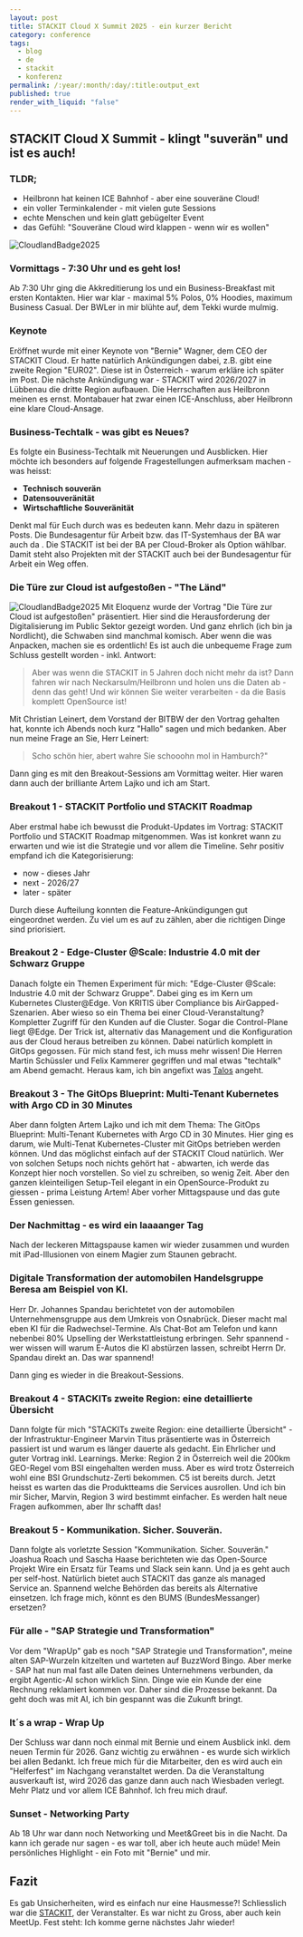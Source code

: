 ```yaml
---
layout: post
title: STACKIT Cloud X Summit 2025 - ein kurzer Bericht
category: conference
tags:
  - blog
  - de
  - stackit
  - konferenz
permalink: /:year/:month/:day/:title:output_ext
published: true
render_with_liquid: "false"
---
```


## STACKIT Cloud X Summit - klingt "suverän" und ist es auch!

### TLDR;
- Heilbronn hat keinen ICE Bahnhof - aber eine souveräne Cloud!
- ein voller Terminkalender -  mit vielen gute Sessions
- echte Menschen und kein glatt gebügelter Event
- das Gefühl: "Souveräne Cloud wird klappen - wenn wir es wollen"

![CloudlandBadge2025](assets/images/cloudx-logo.jpg)
### Vormittags - 7:30 Uhr und es geht los!
Ab 7:30 Uhr ging die Akkreditierung los und ein Business-Breakfast mit ersten Kontakten. Hier war klar - maximal 5% Polos, 0% Hoodies, maximum Business Casual. Der BWLer in mir blühte auf, dem Tekki wurde mulmig.
### Keynote
Eröffnet wurde mit einer Keynote von "Bernie" Wagner, dem CEO der STACKIT Cloud. Er hatte natürlich Ankündigungen dabei, z.B. gibt eine zweite Region "EUR02". Diese ist in Österreich - warum erkläre ich später im Post. Die nächste Ankündigung war - STACKIT wird 2026/2027 in Lübbenau die dritte Region aufbauen. Die Herrschaften aus Heilbronn meinen es ernst. Montabauer hat zwar einen ICE-Anschluss, aber Heilbronn eine klare Cloud-Ansage.
### Business-Techtalk - was gibt es Neues?
Es folgte ein Business-Techtalk mit Neuerungen und Ausblicken. Hier möchte ich besonders auf folgende Fragestellungen aufmerksam machen - was heisst:
- **Technisch souverän**
- **Datensouveränität**
- **Wirtschaftliche Souveränität**
 
Denkt mal für Euch durch was es bedeuten kann. Mehr dazu in späteren Posts. Die Bundesagentur für Arbeit bzw. das IT-Systemhaus der BA war auch da . Die STACKIT ist bei der BA per Cloud-Broker als Option wählbar. Damit steht also Projekten mit der STACKIT auch bei der Bundesagentur für Arbeit ein Weg offen.
### Die Türe zur Cloud ist aufgestoßen - "The Länd"
![CloudlandBadge2025](assets/images/the-land.jpg)
Mit Eloquenz wurde der Vortrag "Die Türe zur Cloud ist aufgestoßen" präsentiert. Hier sind die Herausforderung der Digitalisierung im Public Sektor gezeigt worden. Und ganz ehrlich (ich bin ja Nordlicht), die Schwaben sind manchmal komisch. Aber wenn die was Anpacken, machen sie es ordentlich! Es ist auch die unbequeme Frage zum Schluss gestellt worden - inkl. Antwort:
> Aber was wenn die STACKIT in 5 Jahren doch nicht mehr da ist? Dann fahren wir nach Neckarsulm/Heilbronn und holen uns die Daten ab - denn das geht! Und wir können Sie weiter verarbeiten - da die Basis komplett OpenSource ist!

Mit Christian Leinert, dem Vorstand der BITBW der den Vortrag gehalten hat, konnte ich Abends noch kurz "Hallo" sagen und mich bedanken.  Aber nun meine Frage an Sie, Herr Leinert: 
> Scho schön hier, abert wahre Sie schooohn mol in Hamburch?" 

Dann ging es mit den Breakout-Sessions am Vormittag weiter. Hier waren dann auch der brilliante Artem Lajko und ich am Start.
### Breakout 1 - STACKIT Portfolio und STACKIT Roadmap
Aber erstmal habe ich bewusst die Produkt-Updates im Vortrag: STACKIT Portfolio und STACKIT Roadmap mitgenommen. Was ist konkret wann zu erwarten und wie ist die Strategie und vor allem die Timeline. Sehr positiv empfand ich die Kategorisierung:
- now - dieses Jahr 
- next - 2026/27
- later - später

Durch diese Aufteilung konnten die Feature-Ankündigungen gut eingeordnet werden. Zu viel um es auf zu zählen, aber die richtigen Dinge sind priorisiert.
### Breakout 2 - Edge-Cluster @Scale: Industrie 4.0 mit der Schwarz Gruppe
Danach folgte ein Themen Experiment für mich: "Edge-Cluster @Scale: Industrie 4.0 mit der Schwarz Gruppe". Dabei ging es im Kern um Kubernetes Cluster@Edge. Von KRITIS über Compliance bis AirGapped-Szenarien. Aber wieso so ein Thema bei einer Cloud-Veranstaltung? Kompletter Zugriff für den Kunden auf die Cluster. Sogar die Control-Plane liegt @Edge. Der Trick ist, alternativ das Management und die Konfiguration aus der Cloud heraus betreiben zu können. Dabei natürlich komplett in GitOps gegossen. Für mich stand fest, ich muss mehr wissen! Die Herren Martin Schüssler und Felix Kammerer gegriffen und mal etwas "techtalk" am Abend gemacht. Heraus kam, ich bin angefixt was [Talos](https://www.talos.dev/) angeht.
### Breakout 3 - The GitOps Blueprint: Multi-Tenant Kubernetes with Argo CD in 30 Minutes
Aber dann folgten Artem Lajko und ich mit dem Thema: The GitOps Blueprint: Multi-Tenant Kubernetes with Argo CD in 30 Minutes. Hier ging es darum, wie Multi-Tenat Kubernetes-Cluster mit GitOps betrieben werden können. Und das möglichst einfach auf der STACKIT Cloud natürlich. Wer von solchen Setups noch nichts gehört hat - abwarten, ich werde das Konzept hier noch vorstellen. So viel zu schreiben, so wenig Zeit. Aber den ganzen kleinteiligen Setup-Teil elegant in ein OpenSource-Produkt zu giessen - prima Leistung Artem!  Aber vorher Mittagspause und das gute Essen geniessen.
### Der Nachmittag - es wird ein laaaanger Tag
Nach der leckeren Mittagspause kamen wir wieder zusammen und wurden mit iPad-Illusionen von einem Magier zum Staunen gebracht.
### Digitale Transformation der automobilen Handelsgruppe Beresa am Beispiel von KI.
Herr Dr. Johannes Spandau berichtetet von der automobilen Unternehmensgruppe aus dem Umkreis von Osnabrück. Dieser macht mal eben KI für die Radwechsel-Termine. Als Chat-Bot am Telefon und kann nebenbei 80% Upselling der Werkstattleistung erbringen. Sehr spannend - wer wissen will warum E-Autos die KI abstürzen lassen, schreibt Herrn Dr. Spandau direkt an. Das war spannend!

Dann ging es wieder in die Breakout-Sessions.
### Breakout 4 - STACKITs zweite Region: eine detaillierte Übersicht
Dann folgte für mich "STACKITs zweite Region: eine detaillierte Übersicht" - der Infrastruktur-Engineer Marvin Titus präsentierte was in Österreich passiert ist und warum es länger dauerte als gedacht. Ein Ehrlicher und guter Vortrag inkl. Learnings. Merke: Region 2 in Österreich weil die 200km GEO-Regel vom BSI eingehalten werden muss. Aber es wird trotz Österreich wohl eine BSI Grundschutz-Zerti bekommen. C5 ist bereits durch. Jetzt heisst es warten das die Produktteams die Services ausrollen. Und ich bin mir Sicher, Marvin, Region 3 wird bestimmt einfacher. Es werden halt neue Fragen aufkommen, aber Ihr schafft das!
### Breakout 5 - Kommunikation. Sicher. Souverän.
Dann folgte als vorletzte Session "Kommunikation. Sicher. Souverän." Joashua Roach und Sascha Haase berichteten wie das Open-Source Projekt Wire ein Ersatz für Teams und Slack sein kann. Und ja es geht auch per self-host. Natürlich bietet auch STACKIT das ganze als managed Service an. Spannend welche Behörden das bereits als Alternative einsetzen. Ich frage mich, könnt es den BUMS (BundesMessanger) ersetzen?
### Für alle - "SAP Strategie und Transformation"
Vor dem "WrapUp" gab es noch "SAP Strategie und Transformation", meine alten SAP-Wurzeln kitzelten und warteten auf BuzzWord Bingo. Aber merke - SAP hat nun mal fast alle Daten deines Unternehmens verbunden, da ergibt Agentic-AI schon wirklich Sinn. Dinge wie ein Kunde der eine Rechnung reklamiert kommen vor. Daher sind die Prozesse bekannt. Da geht doch was mit AI, ich bin gespannt was die Zukunft bringt.
### It´s a wrap - Wrap Up
Der Schluss war dann noch einmal mit Bernie und einem Ausblick inkl. dem neuen Termin für 2026. Ganz wichtig zu erwähnen - es wurde sich wirklich bei allen Bedankt. Ich freue mich für die Mitarbeiter, den es wird auch ein "Helferfest" im Nachgang veranstaltet werden. Da die Veranstaltung ausverkauft ist, wird 2026 das ganze dann auch nach Wiesbaden verlegt. Mehr Platz und vor allem ICE Bahnhof. Ich freu mich drauf.
### Sunset - Networking Party
Ab 18 Uhr war dann noch Networking und Meet&Greet bis in die Nacht. Da kann ich gerade nur sagen - es war toll, aber ich heute auch müde! Mein persönliches Highlight - ein Foto mit "Bernie" und mir.
## Fazit
Es gab Unsicherheiten, wird es einfach nur eine Hausmesse?! Schliesslich war die [STACKIT](https://www.stackit.de/de/), der Veranstalter. Es war nicht zu Gross, aber auch kein MeetUp. 
Fest steht: Ich komme gerne nächstes Jahr wieder!